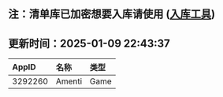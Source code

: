 ## 注：清单库已加密想要入库请使用 ([入库工具](https://github.com/BlankTMing/ManifestAutoUpdate/releases))

## 更新时间：2025-01-09 22:43:37
| AppID | 名称 | 类型  |
| :-------------------- | :----------------------------- | :----------- |
| 3292260 | Amenti| Game |
